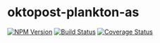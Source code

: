 # oktopost-plankton-as


[![NPM Version](https://img.shields.io/npm/v/oktopost-plankton-as.svg)](https://www.npmjs.com/package/oktopost-plankton-as)
[![Build Status](https://travis-ci.org/Oktopost/plankton-as.svg?branch=master)](https://travis-ci.org/Oktopost/plankton-as)
[![Coverage Status](https://coveralls.io/repos/github/Oktopost/plankton-as/badge.svg?branch=master&2)](https://coveralls.io/github/Oktopost/plankton-as?branch=master&2)
